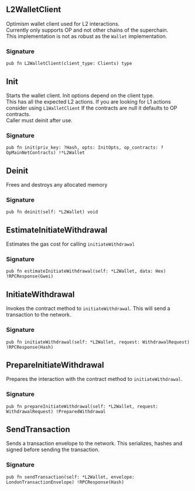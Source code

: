 ## L2WalletClient
Optimism  wallet client used for L2 interactions.\
Currently only supports OP and not other chains of the superchain.\
This implementation is not as robust as the `Wallet` implementation.

### Signature

```zig
pub fn L2WalletClient(client_type: Clients) type
```

## Init
Starts the wallet client. Init options depend on the client type.\
This has all the expected L2 actions. If you are looking for L1 actions
consider using `L1WalletClient`
If the contracts are null it defaults to OP contracts.\
Caller must deinit after use.

### Signature

```zig
pub fn init(priv_key: ?Hash, opts: InitOpts, op_contracts: ?OpMainNetContracts) !*L2Wallet
```

## Deinit
Frees and destroys any allocated memory

### Signature

```zig
pub fn deinit(self: *L2Wallet) void
```

## EstimateInitiateWithdrawal
Estimates the gas cost for calling `initiateWithdrawal`

### Signature

```zig
pub fn estimateInitiateWithdrawal(self: *L2Wallet, data: Hex) !RPCResponse(Gwei)
```

## InitiateWithdrawal
Invokes the contract method to `initiateWithdrawal`. This will send
a transaction to the network.

### Signature

```zig
pub fn initiateWithdrawal(self: *L2Wallet, request: WithdrawalRequest) !RPCResponse(Hash)
```

## PrepareInitiateWithdrawal
Prepares the interaction with the contract method to `initiateWithdrawal`.

### Signature

```zig
pub fn prepareInitiateWithdrawal(self: *L2Wallet, request: WithdrawalRequest) !PreparedWithdrawal
```

## SendTransaction
Sends a transaction envelope to the network. This serializes, hashes and signed before
sending the transaction.

### Signature

```zig
pub fn sendTransaction(self: *L2Wallet, envelope: LondonTransactionEnvelope) !RPCResponse(Hash)
```

